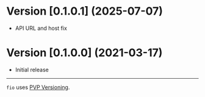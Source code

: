 # Version [0.1.0.1] (2025-07-07)

* API URL and host fix

# Version [0.1.0.0] (2021-03-17)

* Initial release

---

`fio` uses [PVP Versioning][1].

[1]: https://pvp.haskell.org

